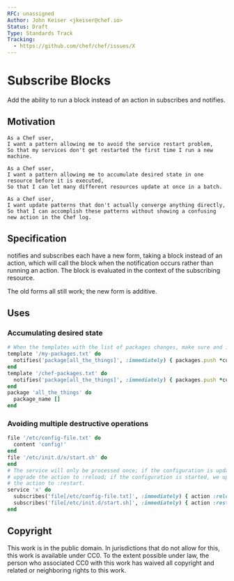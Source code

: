 ```yaml
---
RFC: unassigned
Author: John Keiser <jkeiser@chef.io>
Status: Draft
Type: Standards Track
Tracking:
  - https://github.com/chef/chef/issues/X
---
```


# Subscribe Blocks

Add the ability to run a block instead of an action in subscribes and notifies.

## Motivation

    As a Chef user,
    I want a pattern allowing me to avoid the service restart problem,
    So that my services don't get restarted the first time I run a new machine.

    As a Chef user,
    I want a pattern allowing me to accumulate desired state in one resource before it is executed,
    So that I can let many different resources update at once in a batch.

    As a Chef user,
    I want update patterns that don't actually converge anything directly,
    So that I can accomplish these patterns without showing a confusing new action in the Chef log.

## Specification

notifies and subscribes each have a new form, taking a block instead of an action, which will call the block when the notification occurs rather than running an action. The block is evaluated in the context of the subscribing resource.

The old forms all still work; the new form is additive.

## Uses

### Accumulating desired state

```ruby
# When the templates with the list of packages changes, make sure and install the packages.
template '/my-packages.txt' do
  notifies('package[all_the_things]', :immediately) { packages.push *current_value.content.split(",") }
end
template '/chef-packages.txt' do
  notifies('package[all_the_things]', :immediately) { packages.push *current_value.content.split(",") }
end
package 'all_the_things' do
  package_name []
end
```

### Avoiding multiple destructive operations

```ruby
file '/etc/config-file.txt' do
  content 'config!'
end
file '/etc/init.d/x/start.sh' do
end
# The service will only be processed once; if the configuration is updated, we
# upgrade the action to :reload; if the configuration is started, we upgrade
# the action to :restart.
service 'x' do
  subscribes('file[/etc/config-file.txt]', :immediately) { action :reload }
  subscribes('file[/etc/init.d/start.sh]', :immediately) { action :restart }
end
```

## Copyright

This work is in the public domain. In jurisdictions that do not allow for this,
this work is available under CC0. To the extent possible under law, the person
who associated CC0 with this work has waived all copyright and related or
neighboring rights to this work.
